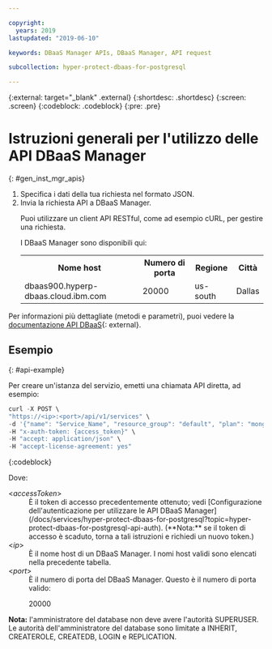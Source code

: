 ```yaml
---

copyright:
  years: 2019
lastupdated: "2019-06-10"

keywords: DBaaS Manager APIs, DBaaS Manager, API request

subcollection: hyper-protect-dbaas-for-postgresql

---
```


{:external: target="_blank" .external}
{:shortdesc: .shortdesc}
{:screen: .screen}
{:codeblock: .codeblock}
{:pre: .pre}


# Istruzioni generali per l'utilizzo delle API DBaaS Manager
{: #gen_inst_mgr_apis}
<ol>
<li>Specifica i dati della tua richiesta nel formato JSON.
</li>
<li>Invia la richiesta API a DBaaS Manager.
<p>Puoi utilizzare un client API RESTful, come ad esempio cURL, per gestire una richiesta.
</p>
<p>I DBaaS Manager sono disponibili qui:
<table>
  <tr>
    <th> Nome host </th>
    <th> Numero di porta </th>
    <th> Regione </th>
    <th> Città </th>
  </tr>
  <tr>
    <td> dbaas900.hyperp-dbaas.cloud.ibm.com </td>
    <td> 20000 </td>
    <td> us-south </td>
    <td> Dallas </td>
  </tr>
</table>
</p>	 
</li>
</ol>

Per informazioni più dettagliate (metodi e parametri), puoi vedere la [documentazione API DBaaS](https://{DomainName}/apidocs/hyperp-dbaas){: external}.

## Esempio
{: #api-example}

Per creare un'istanza del servizio, emetti una chiamata API diretta, ad esempio:

```javascript
curl -X POST \
"https://<ip>:<port>/api/v1/services" \
-d '{"name": "Service_Name", "resource_group": "default", "plan": "mongodb-free", "admin_name": "admin", "password": "passw0rd_for_adm"}'
-H "x-auth-token: {access_token}" \
-H "accept: application/json" \
-H "accept-license-agreement: yes"
```
{:codeblock}

Dove:
<dl>
<dt> &lt;<em>accessToken</em>&gt; </dt>
<dd>È il token di accesso precedentemente ottenuto; vedi [Configurazione dell'autenticazione per utilizzare le API DBaaS Manager](/docs/services/hyper-protect-dbaas-for-postgresql?topic=hyper-protect-dbaas-for-postgresql-api-auth). (**Nota:** se il token di accesso è scaduto, torna a tali istruzioni e richiedi un nuovo token.) </dd>
<dt> &lt;<em>ip</em>&gt; </dt>
<dd>È il nome host di un DBaaS Manager. I nomi host validi sono elencati nella precedente tabella.
</dd>
<dt> &lt;<em>port</em>&gt; </dt>
<dd>È il numero di porta del DBaaS Manager. Questo è il numero di porta valido:
<p>20000</p>
</dd>
</dl>

**Nota:** l'amministratore del database non deve avere l'autorità SUPERUSER.
Le autorità dell'amministratore del database sono limitate a INHERIT, CREATEROLE, CREATEDB, LOGIN e REPLICATION.
